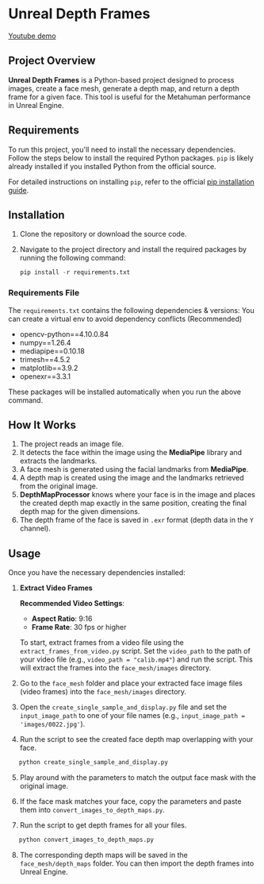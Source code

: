 # Unreal Depth Frames

[Youtube demo](https://www.youtube.com/watch?v=fsi7dAxHAuk)

## Project Overview

**Unreal Depth Frames** is a Python-based project designed to process images, create a face mesh, generate a depth map, and return a depth frame for a given face. This tool is useful for the Metahuman performance in Unreal Engine.

## Requirements

To run this project, you'll need to install the necessary dependencies. Follow the steps below to install the required Python packages. `pip` is likely already installed if you installed Python from the official source.

For detailed instructions on installing `pip`, refer to the official [pip installation guide](https://pip.pypa.io/en/stable/installation/).

## Installation

1. Clone the repository or download the source code.
2. Navigate to the project directory and install the required packages by running the following command: 

   ```python
   pip install -r requirements.txt
   ```

### Requirements File

The `requirements.txt` contains the following dependencies & versions: You can create a virtual env to avoid dependency conflicts (Recommended)

- opencv-python==4.10.0.84
- numpy==1.26.4
- mediapipe==0.10.18
- trimesh==4.5.2
- matplotlib==3.9.2
- openexr==3.3.1


These packages will be installed automatically when you run the above command.

## How It Works

1. The project reads an image file.
2. It detects the face within the image using the **MediaPipe** library and extracts the landmarks.
3. A face mesh is generated using the facial landmarks from **MediaPipe**.
4. A depth map is created using the image and the landmarks retrieved from the original image.
5. **DepthMapProcessor** knows where your face is in the image and places the created depth map exactly in the same position, creating the final depth map for the given dimensions.
6. The depth frame of the face is saved in `.exr` format (depth data in the `Y` channel).

## Usage

Once you have the necessary dependencies installed:

1. **Extract Video Frames**  

   **Recommended Video Settings**:  
      - **Aspect Ratio**: 9:16  
      - **Frame Rate**: 30 fps or higher 
      
   To start, extract frames from a video file using the `extract_frames_from_video.py` script. Set the `video_path` to the path of your video file (e.g., `video_path = "calib.mp4"`) and run the script. This will extract the frames into the `face_mesh/images` directory.

2. Go to the `face_mesh` folder and place your extracted face image files (video frames) into the `face_mesh/images` directory.

3. Open the `create_single_sample_and_display.py` file and set the `input_image_path` to one of your file names (e.g., `input_image_path = 'images/0022.jpg'`).

4. Run the script to see the created face depth map overlapping with your face.

```python
   python create_single_sample_and_display.py
   ```

5. Play around with the parameters to match the output face mask with the original image.

6. If the face mask matches your face, copy the parameters and paste them into `convert_images_to_depth_maps.py`.

7. Run the script to get depth frames for all your files.

```python
   python convert_images_to_depth_maps.py
   ```

8. The corresponding depth maps will be saved in the `face_mesh/depth_maps` folder. You can then import the depth frames into Unreal Engine.
